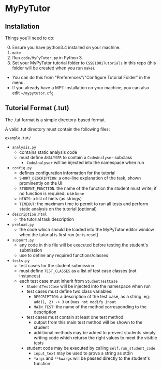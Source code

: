 MyPyTutor
=========

## Installation

Things you'll need to do:

0. Ensure you have python3.4 installed on your machine.
1. `make`
2. Run `code/MyPyTutor.py` in Python 3.
3. Set your MyPyTutor tutorial folder to `CSSE1001Tutorials` in this repo (this folder will be created when you run `make`).
  * You can do this from "Preferences"/"Configure Tutorial Folder" in the menu.
  * If you already have a MPT installation on your machine, you can also edit `~/mypytutor.cfg`.

## Tutorial Format (.tut)

The .tut format is a simple directory-based format.

A valid .tut directory must contain the following files:

`example.tut/`
  
* `analysis.py`
  * contains static analysis code
  * must define `ANALYSER` to contain a `CodeAnalyser` subclass
    * `CodeAnalyser` will be injected into the namespace when run
* `config.py`
  * defines configuration information for the tutorial
  * `SHORT_DESCRIPTION`: a one-line explanation of the task, shown prominently on the UI
  * `STUDENT_FUNCTION`: the name of the function the student must write; if no function is required, use `None`
  * `HINTS`: a list of hints (as strings)
  * `TIMEOUT`: the maximum time to permit to run all tests and perform static analysis on the tutorial (optional)
* `description.html`
  * the tutorial task description
* `preload.py`
  * the code which should be loaded into the MyPyTutor editor window when the tutorial is first run (or is reset)
* `support.py`
  * any code in this file will be executed before testing the student's submission
  * use to define any required functions/classes
* `tests.py`
  * test cases for the student submission
  * must define `TEST_CLASSES` as a list of test case classes (not instances)
  * each test case must inherit from `StudentTestCase`
    * `StudentTestCase` will be injected into the namespace when run
    * test cases must define two class variables:
      * `DESCRIPTION`: a description of the test case, as a string, eg: `add(1, 2) -> 3` or `Does not modify input`
      * `MAIN_TEST`: the name of the method corresponding to the description
    * test cases must contain at least one test method
      * output from this main test method will be shown to the student
      * additional methods may be added to prevent students simply writing code which retursn the right values to meet the visible tests
    * student code may be executed by calling `self.run_student_code`
      * `input_text` may be used to prove a string as stdin
      * `*args` and `**kwargs` will be passed directly to the student's function
